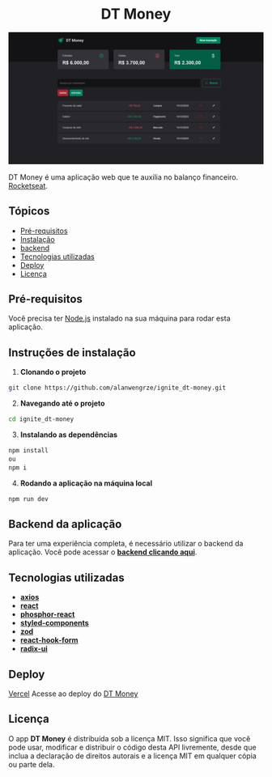<h1 align="center"> DT Money </h1>

![DT Money img](./public/banner.webp)

DT Money é uma aplicação web que te auxilia no balanço financeiro. [Rocketseat](https://www.rocketseat.com.br/).

## Tópicos
  - [Pré-requisitos](#pré-requisitos)
  - [Instalação](#instruções-de-instalação)
  - [backend](#backend-da-aplicação)
  - [Tecnologias utilizadas](#tecnologias-utilizadas)
  - [Deploy](#deploy)
  - [Licença](#licença)
## Pré-requisitos
Você precisa ter [Node.js](https://nodejs.org) instalado na sua máquina para rodar esta aplicação.

## Instruções de instalação

1. **Clonando o projeto**
```bash
git clone https://github.com/alanwengrze/ignite_dt-money.git
```
2. **Navegando até o projeto**

```bash
cd ignite_dt-money
```
3. **Instalando as dependências**
```bash
npm install
ou
npm i
```
4. **Rodando a aplicação na máquina local**
```bash
npm run dev
```


## Backend da aplicação
Para ter uma experiência completa, é necessário utilizar o backend da aplicação. Você pode acessar o [**backend clicando aqui**](https://github.com/alanwengrze/dt-money-api).

## Tecnologias utilizadas
- [**axios**](https://axios-http.com/)
- [**react**](https://reactjs.org/)
- [**phosphor-react**](https://phosphoricons.com/)
- [**styled-components**](https://styled-components.com/)
- [**zod**](https://zod.dev/)
- [**react-hook-form**](https://react-hook-form.com/)
- [**radix-ui**](https://www.radix-ui.com/)

## Deploy
[Vercel](https://vercel.com/)
Acesse ao deploy do [DT Money](https://ignite-dt-money-nu.vercel.app/)

## Licença

O app **DT Money** é distribuída sob a licença MIT. Isso significa que você pode usar, modificar e distribuir o código desta API livremente, desde que inclua a declaração de direitos autorais e a licença MIT em qualquer cópia ou parte dela.
